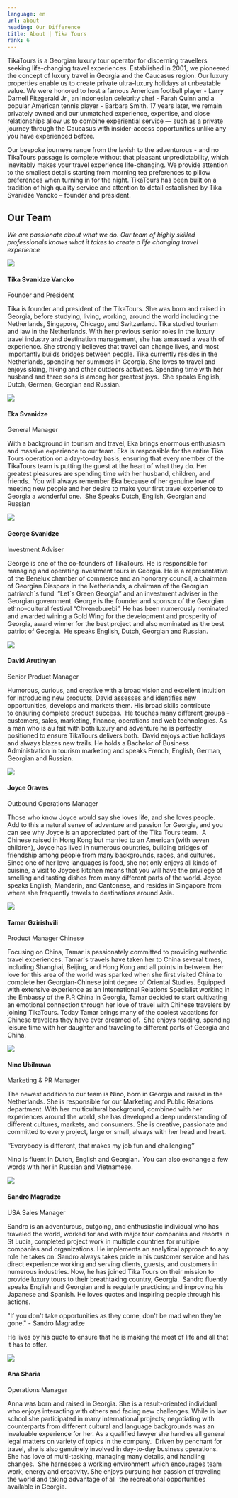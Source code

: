 ```yaml
---
language: en
url: about
heading: Our Difference
title: About | Tika Tours
rank: 6
---
```

<div class="row content-row"><!-- 2201 (1)-->

</div>

<div class="row content-row"><!-- 2202 (2)-->
<div class="col-12 col-sm-6 col-md-6"><!-- 3013 -->

TikaTours is a Georgian luxury tour operator for discerning travellers seeking life\-changing
travel experiences. Established in 2001, we pioneered the concept of luxury travel
in Georgia and the Caucasus region. Our luxury properties enable us to create private
ultra\-luxury holidays at unbeatable value. We were honored to host a famous American
football player \- Larry Darnell Fitzgerald Jr., an Indonesian celebrity chef \-
Farah Quinn and a popular American tennis player \- Barbara Smith.
17 years later, we remain privately owned and our unmatched experience, expertise,
and close relationships allow us to combine experiential service — such as a private
journey through the Caucasus with insider\-access opportunities unlike any you have
experienced before.

</div>

<div class="col-12 col-sm-6 col-md-6"><!-- 3014 -->

Our bespoke journeys range from the lavish to the adventurous \- and no TikaTours
passage is complete without that pleasant unpredictability, which inevitably makes
your travel experience life\-changing. We provide attention to the smallest details
starting from morning tea preferences to pillow preferences when turning in for
the night. TikaTours has been built on a tradition of high quality service and attention
to detail established by Tika Svanidze Vancko – founder and president.

</div>

</div>

<div class="row content-row"><!-- 2203 (3)-->
<div class="col-12"><!-- 3015 -->

Our Team
--------

</div>

</div>

<div class="row content-row"><!-- 2204 (4)-->
<div class="col-12"><!-- 3016 -->

_We are passionate about what we do. Our team of highly skilled professionals knows
what it takes to create a life changing travel experience_

</div>

</div>

<div class="row content-row"><!-- 2205 (5)-->
<div class="col-12 col-sm-6 col-md-6"><!-- 3017 -->

![](/library/content/tika--svanidze-vancko---founder.jpg)

</div>

<div class="col-12 col-sm-6 col-md-6"><!-- 3018 -->

#### Tika Svanidze Vancko   
Founder and President


Tika is founder and president of the TikaTours. She was born and raised in Georgia,
before studying, living, working, around the world including the Netherlands, Singapore,
Chicago, and Switzerland. Tika studied tourism and law in the Netherlands. With
her previous senior roles in the luxury travel industry and destination management,
she has amassed a wealth of experience. She strongly believes that travel can change
lives, and most importantly builds bridges between people. Tika currently resides
in the Netherlands, spending her summers in Georgia. She loves to travel and enjoys
skiing, hiking and other outdoors activities. Spending time with her husband and
three sons is among her greatest joys.  She speaks English, Dutch, German, Georgian
and Russian.

</div>

</div>

<div class="row content-row"><!-- 2206 (6)-->
<div class="col-12 col-sm-6 col-md-6"><!-- 3019 -->

![](/library/content/eka-svanidze---gm.jpg)

</div>

<div class="col-12 col-sm-6 col-md-6"><!-- 3020 -->

#### Eka Svanidze  
General Manager


With a background in tourism and travel, Eka brings enormous enthusiasm and massive
experience to our team. Eka is responsible for the entire Tika Tours operation on
a day\-to\-day basis, ensuring that every member of the TikaTours team is putting
the guest at the heart of what they do. Her greatest pleasures are spending time
with her husband, children, and friends.  You will always remember Eka because of
her genuine love of meeting new people and her desire to make your first travel
experience to Georgia a wonderful one.  She Speaks Dutch, English, Georgian and
Russian

</div>

</div>

<div class="row content-row"><!-- 2207 (7)-->
<div class="col-12 col-sm-6 col-md-6"><!-- 3021 -->

![](/library/content/giorgi.jpg)

</div>

<div class="col-12 col-sm-6 col-md-6"><!-- 3022 -->

#### George Svanidze  
Investment Adviser


George is one of the co\-founders of TikaTours. He is responsible for managing and
operating investment tours in Georgia. He is a representative of the Benelux chamber
of commerce and an honorary council, a chairman of Georgian Diaspora in the Netherlands,
a chairman of the Georgian patriarch\`s fund  ”Let\`s Green Georgia” and an investment
adviser in the Georgian government. George is the founder and sponsor of the Georgian
ethno–cultural festival “Chveneburebi”. He has been numerously nominated and awarded
wining a Gold Wing for the development and prosperity of Georgia, award winner for
the best project and also nominated as the best patriot of Georgia.  He speaks English,
Dutch, Georgian and Russian.

</div>

</div>

<div class="row content-row"><!-- 2208 (9)-->
<div class="col-12 col-sm-6 col-md-6"><!-- 3023 -->

![](/library/tours/dato.jpg)

</div>

<div class="col-12 col-sm-6 col-md-6"><!-- 3024 -->

#### David Arutinyan  
Senior Product Manager


Humorous, curious, and creative with a broad vision and excellent intuition for introducing
new products, David assesses and identifies new opportunities, develops and markets
them. His broad skills contribute to ensuring complete product success.  He touches
many different groups – customers, sales, marketing, finance, operations and web
technologies. As a man who is au fait with both luxury and adventure he is perfectly
positioned to ensure TikaTours delivers both.  David enjoys active holidays and
always blazes new trails. He holds a Bachelor of Business Administration in tourism
marketing and speaks French, English, German, Georgian and Russian.

</div>

</div>

<div class="row content-row"><!-- 2209 (10)-->
<div class="col-xs-12 col-sm-6 col-md-6"><!-- 3025 -->

![](/library/tours/headshot-for-tika_cr.jpg)

</div>

<div class="col-xs-12 col-sm-6 col-md-6"><!-- 3026 -->

#### Joyce Graves  
Outbound Operations Manager


Those who know Joyce would say she loves life, and she loves people.  Add to this
a natural sense of adventure and passion for Georgia, and you can see why Joyce
is an appreciated part of the Tika Tours team.  A Chinese raised in Hong Kong but
married to an American (with seven children), Joyce has lived in numerous countries,
building bridges of friendship among people from many backgrounds, races, and cultures.
Since one of her love languages is food, she not only enjoys all kinds of cuisine,
a visit to Joyce’s kitchen means that you will have the privilege of smelling and
tasting dishes from many different parts of the world. Joyce speaks English, Mandarin,
and Cantonese, and resides in Singapore from where she frequently travels to destinations
around Asia.

</div>

</div>

<div class="row content-row"><!-- 2210 (11)-->
<div class="col-12 col-sm-6 col-md-6"><!-- 3027 -->

![](/library/content/tamar-gzirishvili_image.jpg)

</div>

<div class="col-12 col-sm-6 col-md-6"><!-- 3028 -->

#### Tamar Gzirishvili   
​Product Manager Chinese


Focusing on China, Tamar is passionately committed to providing authentic travel
experiences. Tamar\`s travels have taken her to China several times, including Shanghai,
Beijing, and Hong Kong and all points in between. Her love for this area of the
world was sparked when she first visited China to complete her Georgian\-Chinese
joint degree of Oriental Studies. Equipped with extensive experience as an International
Relations Specialist working in the Embassy of the P.R China in Georgia, Tamar decided
to start cultivating an emotional connection through her love of travel with Chinese
travelers by joining TikaTours. Today Tamar brings many of the coolest vacations
for Chinese travelers they have ever dreamed of.  She enjoys reading, spending leisure
time with her daughter and traveling to different parts of Georgia and China.

</div>

</div>

<div class="row content-row"><!-- 2211 (11)-->
<div class="col-12"><!-- 3029 -->



</div>

</div>

<div class="row content-row"><!-- 2212 (12)-->
<div class="col-12 col-sm-6 col-md-6"><!-- 3030 -->

![](/library/content/nino-ubilauwa-profile1.jpeg)

</div>

<div class="col-12 col-sm-6 col-md-6"><!-- 3031 -->

#### Nino Ubilauwa  
Marketing & PR Manager


The newest addition to our team is Nino, born in Georgia and raised in the Netherlands.
She is responsible for our Marketing and Public Relations department. With her multicultural
background, combined with her experiences around the world, she has developed a
deep understanding of different cultures, markets, and consumers. She is creative,
passionate and committed to every project, large or small, always with her head
and heart.

‘’Everybody is different, that makes my job fun and challenging’’

Nino is fluent in Dutch, English and Georgian.  You can also exchange a few words
with her in Russian and Vietnamese.

</div>

</div>

<div class="row content-row"><!-- 2213 (13)-->
<div class="col-12 col-sm-6 col-md-6"><!-- 3032 -->

![](/library/content/sandro-magradze---tika-tours.jpg)

</div>

<div class="col-12 col-sm-6 col-md-6"><!-- 3033 -->

#### Sandro Magradze   
USA Sales Manager


Sandro is an adventurous, outgoing, and enthusiastic individual who has traveled
the world, worked for and with major tour companies and resorts in St Lucia, completed
project work in multiple countries for multiple companies and organizations. He
implements an analytical approach to any role he takes on. Sandro always takes pride
in his customer service and has direct experience working and serving clients, guests,
and customers in numerous industries. Now, he has joined Tika Tours on their mission
to provide luxury tours to their breathtaking country, Georgia.  Sandro fluently
speaks English and Georgian and is regularly practicing and improving his Japanese
and Spanish. He loves quotes and inspiring people through his actions.

"If you don't take opportunities as they come, don't be mad when they're gone." \-
Sandro Magradze

He lives by his quote to ensure that he is making the most of life and all that it
has to offer.

</div>

</div>

<div class="row content-row"><!-- 2214 (14)-->
<div class="col-12 col-sm-6 col-md-6"><!-- 3034 -->

![](/library/content/anna_sharia_tikatours_cr.jpg)

</div>

<div class="col-12 col-sm-6 col-md-6"><!-- 3035 -->

#### Ana Sharia  
Operations Manager


Anna was born and raised in Georgia. She is a result\-oriented individual who enjoys
interacting with others and facing new challenges. While in law school she participated
in many international projects; negotiating with counterparts from different cultural
and language backgrounds was an invaluable experience for her. As a qualified lawyer
she handles all general legal matters on variety of topics in the company.  Driven
by penchant for travel, she is also genuinely involved in day\-to\-day business
operations. She has love of multi\-tasking, managing many details, and handling
changes.  She harnesses a working environment which encourages team work, energy
and creativity. She enjoys pursuing her passion of traveling the world and taking
advantage of all  the recreational opportunities available in Georgia.

</div>

</div>
